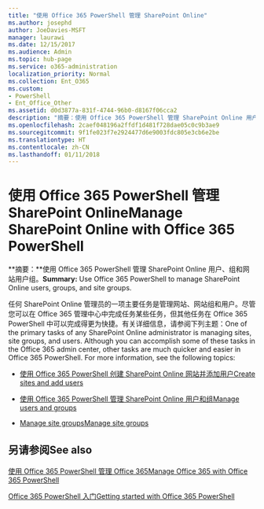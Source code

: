 ```yaml
---
title: "使用 Office 365 PowerShell 管理 SharePoint Online"
ms.author: josephd
author: JoeDavies-MSFT
manager: laurawi
ms.date: 12/15/2017
ms.audience: Admin
ms.topic: hub-page
ms.service: o365-administration
localization_priority: Normal
ms.collection: Ent_O365
ms.custom:
- PowerShell
- Ent_Office_Other
ms.assetid: d0d3877a-831f-4744-96b0-d8167f06cca2
description: "摘要：使用 Office 365 PowerShell 管理 SharePoint Online 用户、组和网站组。"
ms.openlocfilehash: 2caef048196a2ffdf1d481f728dae05c0c9b3ae9
ms.sourcegitcommit: 9f1fe023f7e2924477d6e9003fdc805e3cb6e2be
ms.translationtype: HT
ms.contentlocale: zh-CN
ms.lasthandoff: 01/11/2018
---
```

# <a name="manage-sharepoint-online-with-office-365-powershell"></a><span data-ttu-id="b1d5e-103">使用 Office 365 PowerShell 管理 SharePoint Online</span><span class="sxs-lookup"><span data-stu-id="b1d5e-103">Manage SharePoint Online with Office 365 PowerShell</span></span>

 <span data-ttu-id="b1d5e-104">**摘要：**使用 Office 365 PowerShell 管理 SharePoint Online 用户、组和网站用户组。</span><span class="sxs-lookup"><span data-stu-id="b1d5e-104">**Summary:** Use Office 365 PowerShell to manage SharePoint Online users, groups, and site groups.</span></span>
  
<span data-ttu-id="b1d5e-p101">任何 SharePoint Online 管理员的一项主要任务是管理网站、网站组和用户。尽管您可以在 Office 365 管理中心中完成任务某些任务，但其他任务在 Office 365 PowerShell 中可以完成得更为快捷。有关详细信息，请参阅下列主题：</span><span class="sxs-lookup"><span data-stu-id="b1d5e-p101">One of the primary tasks of any SharePoint Online administrator is managing sites, site groups, and users. Although you can accomplish some of these tasks in the Office 365 admin center, other tasks are much quicker and easier in Office 365 PowerShell. For more information, see the following topics:</span></span>
  
- <span data-ttu-id="b1d5e-108">[使用 Office 365 PowerShell 创建 SharePoint Online 网站并添加用户]((http://technet.microsoft.com/library/c55d4ccf-ab36-481a-a285-c40234e11abd.aspx))</span><span class="sxs-lookup"><span data-stu-id="b1d5e-108">[Create sites and add users]((http://technet.microsoft.com/library/c55d4ccf-ab36-481a-a285-c40234e11abd.aspx))</span></span>
    
- <span data-ttu-id="b1d5e-109">[使用 Office 365 PowerShell 管理 SharePoint Online 用户和组]((http://technet.microsoft.com/library/9680af2e-a965-4e62-92ee-da72105c7800.aspx))</span><span class="sxs-lookup"><span data-stu-id="b1d5e-109">[Manage users and groups]((http://technet.microsoft.com/library/9680af2e-a965-4e62-92ee-da72105c7800.aspx))</span></span>
    
- <span data-ttu-id="b1d5e-110">[Manage site groups]((http://technet.microsoft.com/library/122f4099-c78d-4cce-bab0-4343b04596ae.aspx))</span><span class="sxs-lookup"><span data-stu-id="b1d5e-110">[Manage site groups]((http://technet.microsoft.com/library/122f4099-c78d-4cce-bab0-4343b04596ae.aspx))</span></span>
    
## <a name="see-also"></a><span data-ttu-id="b1d5e-111">另请参阅</span><span class="sxs-lookup"><span data-stu-id="b1d5e-111">See also</span></span>

#### 

[<span data-ttu-id="b1d5e-112">使用 Office 365 PowerShell 管理 Office 365</span><span class="sxs-lookup"><span data-stu-id="b1d5e-112">Manage Office 365 with Office 365 PowerShell</span></span>](manage-office-365-with-office-365-powershell.md)
  
[<span data-ttu-id="b1d5e-113">Office 365 PowerShell 入门</span><span class="sxs-lookup"><span data-stu-id="b1d5e-113">Getting started with Office 365 PowerShell</span></span>](getting-started-with-office-365-powershell.md)

